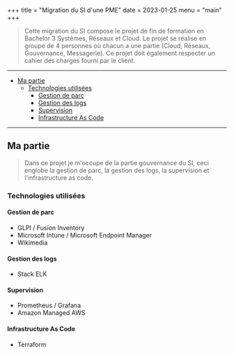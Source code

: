 +++
title = "Migration du SI d'une PME"
date = 2023-01-25
menu = "main"
+++

>Cette migration du SI compose le projet de fin de formation en Bachelor 3 Systèmes, Réseaux et Cloud. Le projet se réalise en groupe de 4 personnes où chacun a une partie (Cloud, Réseaux, Gouvernance, Messagerie). Ce projet doit également respecter un cahier des charges fourni par le client.

<!--more-->
---

- [Ma partie](#ma-partie)
  - [Technologies utilisées](#technologies-utilisées)
    - [Gestion de parc](#gestion-de-parc)
    - [Gestion des logs](#gestion-des-logs)
    - [Supervision](#supervision)
    - [Infrastructure As Code](#infrastructure-as-code)

---

## Ma partie

>Dans ce projet je m'occupe de la partie gouvernance du SI, ceci englobe la gestion de parc, la gestion des logs, la supervision et l'infrastructure as code.

### Technologies utilisées

#### Gestion de parc

- GLPI / Fusion Inventory
- Microsoft Intune / Microsoft Endpoint Manager
- Wikimedia

#### Gestion des logs

- Stack ELK

#### Supervision

- Prometheus / Grafana
- Amazon Managed AWS

#### Infrastructure As Code

- Terraform
